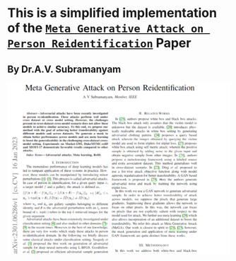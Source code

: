 # This is a simplified implementation of the [`Meta Generative Attack on Person Reidentification`](https://www.researchgate.net/publication/367217542_Meta_Generative_Attack_on_Person_Reidentification#pf5) Paper

## By Dr.A.V. Subramanyam

![alt text](https://github.com/SriPrarabdha/Meta-Generative-Attack/blob/main/assets/img.png?raw=true)
